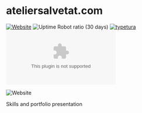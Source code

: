 # ateliersalvetat.com

[![Website](https://img.shields.io/website?url=https%3A%2F%2Fateliersalvetat.com%2F)](https://ateliersalvetat.com/)
![Uptime Robot ratio (30 days)](https://img.shields.io/uptimerobot/ratio/m790920569-a11cb9bfbe90bd01bb6ba32c)
[![typetura](https://img.shields.io/badge/typeset%20with-typetura-129681.svg)](https://typetura.com/)
[![Libraries.io dependency status for GitHub repo](https://img.shields.io/librariesio/github/Fred-AtelierSalvetat/ateliersalvetat.com)](https://libraries.io/github/Fred-AtelierSalvetat/ateliersalvetat.com)

![Website](https://img.shields.io/website?label=Portfolio-lccbackend&url=http%3A%2F%2Fateliersalvetat.pythonanywhere.com%2F)

Skills and portfolio presentation
